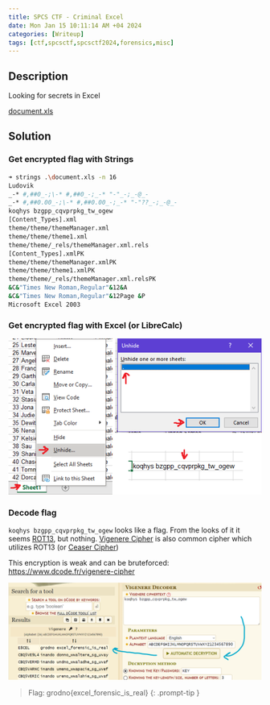 ```yaml
---
title: SPCS CTF - Criminal Excel
date: Mon Jan 15 10:11:14 AM +04 2024
categories: [Writeup]
tags: [ctf,spcsctf,spcsctf2024,forensics,misc]
---
```


## Description

Looking for secrets in Excel

[document.xls](https://ctf-spcs.mf.grsu.by/files/a7d3aece9569de65509ced4af95742b6/document.xls?token=eyJ1c2VyX2lkIjo2NzksInRlYW1faWQiOjM3NCwiZmlsZV9pZCI6OTJ9.ZaTJiA.lkvMeBmdYtbtYySKy4wlqqYNbrY)

## Solution

### Get encrypted flag with Strings

```bash
➜ strings .\document.xls -n 16
Ludovik                                                                                                      B
_-* #,##0_-;\-* #,##0_-;_-* "-"_-;_-@_-
_-* #,##0.00_-;\-* #,##0.00_-;_-* "-"??_-;_-@_-
koqhys bzgpp_cqvprpkg_tw_ogew
[Content_Types].xml
theme/theme/themeManager.xml
theme/theme/theme1.xml
theme/theme/_rels/themeManager.xml.rels
[Content_Types].xmlPK
theme/theme/themeManager.xmlPK
theme/theme/theme1.xmlPK
theme/theme/_rels/themeManager.xml.relsPK
&C&"Times New Roman,Regular"&12&A
&C&"Times New Roman,Regular"&12Page &P
Microsoft Excel 2003
```

### Get encrypted flag with Excel (or LibreCalc)

![criminal-excel-2](/assets/images/spcsctf/2024/criminal-excel-2.png)

### Decode flag

`koqhys bzgpp_cqvprpkg_tw_ogew` looks like a flag. From the looks of it it seems [ROT13](https://www.wikiwand.com/en/ROT13), but nothing. [Vigenere Cipher](https://www.wikiwand.com/en/Vigenère_cipher) is also common cipher which utilizes ROT13 (or [Ceaser Cipher](https://www.wikiwand.com/en/Caesar_cipher))

This encryption is weak and can be bruteforced: <https://www.dcode.fr/vigenere-cipher>

![criminal-excel-1](/assets/images/spcsctf/2024/criminal-excel-1.png)

> Flag: grodno{excel_forensic_is_real}
{: .prompt-tip }